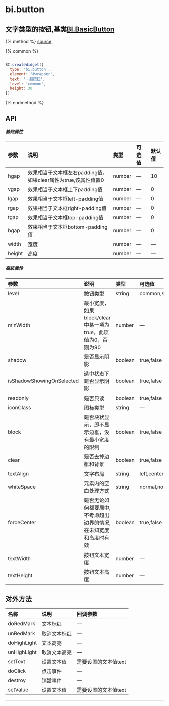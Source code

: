 # bi.button

## 文字类型的按钮,基类[BI.BasicButton](/core/basicButton.md)

{% method %}
[source](https://jsfiddle.net/fineui/txqwwzLm/)

{% common %}
```javascript

BI.createWidget({
  type: 'bi.button',
  element: "#wrapper",
  text: '一般按钮',
  level: 'common',
  height: 30
});


```

{% endmethod %}

## API
##### 基础属性
| 参数    | 说明           | 类型  | 可选值 | 默认值
| :------ |:-------------  | :-----| :----|:----
| hgap    | 效果相当于文本框左右padding值，如果clear属性为true,该属性值置0 |  number  | —    |     10   |
| vgap    | 效果相当于文本框上下padding值 |  number  | — |      0  |
| lgap    | 效果相当于文本框left-padding值     |    number   |   —     |  0    |
| rgap    | 效果相当于文本框right-padding值     |    number  |   —    |  0    |
| tgap    |效果相当于文本框top-padding值     |    number   | — |  0    |
| bgap    |  效果相当于文本框bottom-padding值     |    number  |  — |  0    |
| width    |   宽度    |    number   |  — | —    |
| height    |   高度    |    number   | — |   —   | 


##### 高级属性
| 参数    | 说明           | 类型  | 可选值 | 默认值
| :------ |:-------------  | :-----| :----|:----
| level |按钮类型     |    string| common,success,warning,ignore |  common |
| minWidth    | 最小宽度，如果block/clear中某一项为true，此项值为0，否则为90 |  number  |  —   |     90   |
| shadow    | 是否显示阴影 |  boolean| true,false |   props.clear !== true   |
| isShadowShowingOnSelected|选中状态下是否显示阴影 |  boolean| true,false |      true  |
| readonly    | 是否只读     |    boolean   |   true,false     |  true   |
| iconClass    | 图标类型     |    string|     —  | " "|
| block|  是否块状显示，即不显示边框，没有最小宽度的限制    |    boolean| true,false  |  false    |
| clear| 是否去掉边框和背景      |boolean| true,false   |  false    |
| textAlign | 文字布局      |   string    | left,center,right |   cneter    |
| whiteSpace | 元素内的空白处理方式  |    string | normal,nowrap  |  nowrap| 
| forceCenter | 是否无论如何都要居中, 不考虑超出边界的情况, 在未知宽度和高度时有效      |    boolean    | true,false |  false    |
| textWidth| 按钮文本宽度  |   number| —  |  null    |
| textHeight    |   按钮文本高度    |    number|  —  | null |

## 对外方法
| 名称     | 说明                           |  回调参数     
| :------ |:-------------                  | :-----   
| doRedMark | 文本标红  | —  |
| unRedMark | 取消文本标红| —|
| doHighLight | 文本高亮 | —|
| unHighLight | 取消文本高亮 | —|
| setText| 设置文本值 | 需要设置的文本值text|
| doClick | 点击事件 | —|
| destroy | 销毁事件 |— |
| setValue | 设置文本值 | 需要设置的文本值text |

---


